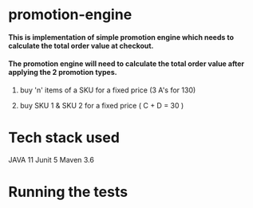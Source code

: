 # promotion-engine

#### This is implementation of simple promotion engine which needs to calculate the total order value at checkout.

#### The promotion engine will need to calculate the total order value after applying the 2 promotion types.

1. buy 'n' items of a SKU for a fixed price (3 A's for 130)

2. buy SKU 1 & SKU 2 for a fixed price ( C + D = 30 )

# Tech stack used 
JAVA 11
Junit 5
Maven 3.6

# Running the tests

